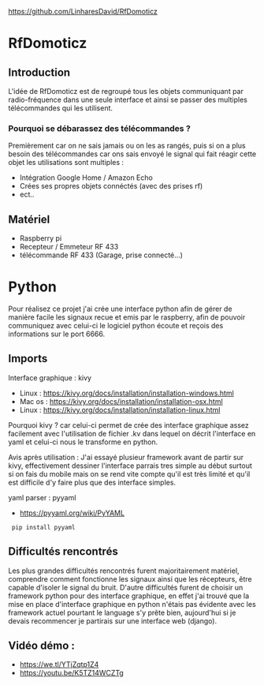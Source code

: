 https://github.com/LinharesDavid/RfDomoticz
# RfDomoticz

## Introduction

L'idée de RfDomoticz est de regroupé tous les objets communiquant par radio-fréquence dans une seule interface et ainsi se passer des multiples télécommandes qui les utilisent.

### Pourquoi se débarassez des télécommandes ?

Premièrement car on ne sais jamais ou on les as rangés,
puis si on a plus besoin des télécommandes car ons sais envoyé le signal qui fait réagir cette objet les utilisations sont multiples :
* Intégration Google Home / Amazon Echo
* Crées ses propres objets connéctés (avec des prises rf)
* ect..

## Matériel

* Raspberry pi
* Recepteur / Emmeteur  RF 433
* télécommande RF 433 (Garage, prise connecté...)

# Python

Pour réalisez ce projet j'ai crée une interface python afin de gérer de manière facile les signaux recue et emis par le raspberry, afin de pouvoir communiquez avec celui-ci le logiciel python écoute et reçois des informations sur le port 6666.

## Imports

Interface graphique : kivy
*  Linux : https://kivy.org/docs/installation/installation-windows.html
* Mac os : https://kivy.org/docs/installation/installation-osx.html
* Linux :
https://kivy.org/docs/installation/installation-linux.html

Pourquoi kivy ? car celui-ci permet de crée des interface graphique assez facilement avec l'utilisation de fichier .kv dans lequel on décrit l'interface en yaml et celui-ci nous le transforme en python.

Avis après utilisation :
J'ai essayé plusieur framework avant de partir sur kivy, effectivement dessiner l'interface parrais tres simple au début surtout si on fais du mobile mais on se rend vite compte qu'il est très limité et qu'il est difficile d'y faire plus que des interface simples.

yaml parser : pyyaml
* https://pyyaml.org/wiki/PyYAML

`` pip install pyyaml``

## Difficultés rencontrés
Les plus grandes difficultés rencontrés furent majoritairement matériel, comprendre comment fonctionne les signaux ainsi que les récepteurs, être capable d'isoler le signal du bruit. D'autre difficultés furent de choisir un framework python pour des interface graphique, en effet j'ai trouvé que la mise en place d'interface graphique en python n'étais pas évidente avec les framework actuel pourtant le language s'y prête bien, aujourd'hui si je devais recommencer je partirais sur une interface web (django).

## Vidéo démo :
* https://we.tl/YTjZqtp1Z4
* https://youtu.be/K5TZ14WCZTg



